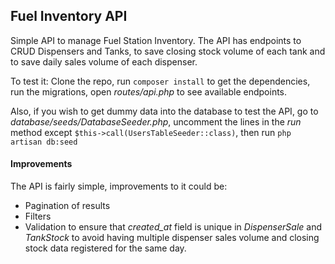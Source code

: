 ## Fuel Inventory API
Simple API to manage Fuel Station Inventory. The API has endpoints to CRUD Dispensers and Tanks, to save closing stock volume of each tank and to save daily sales volume of each dispenser.

To test it: Clone the repo, run `composer install` to get the dependencies, run the migrations, open *routes/api.php* to see available endpoints.

Also, if you wish to get dummy data into the database to test the API, go to *database/seeds/DatabaseSeeder.php*, uncomment the lines in the *run* method except `$this->call(UsersTableSeeder::class)`, then run `php artisan db:seed`

#### Improvements
The API is fairly simple, improvements to it could be:

* Pagination of results
* Filters
* Validation to ensure that *created_at* field is unique in *DispenserSale* and *TankStock* to avoid having multiple dispenser sales volume and closing stock data registered for the same day.
